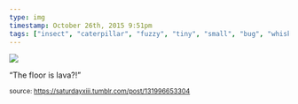 ```yaml
---
type: img
timestamp: October 26th, 2015 9:51pm
tags: ["insect", "caterpillar", "fuzzy", "tiny", "small", "bug", "whiskers"]
---
```

<img src="https://saturdayxiii.github.io/media/131996653304.jpg"/>

“The floor is lava?!”<br/>
 
  
<small>source: https://saturdayxiii.tumblr.com/post/131996653304</small>
